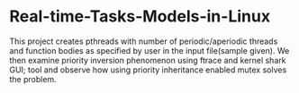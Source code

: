 # Real-time-Tasks-Models-in-Linux
This project creates pthreads with number of periodic/aperiodic threads and function bodies as specified by user in the input file(sample given). We then examine priority inversion phenomenon using ftrace and kernel shark GUI; tool and observe how using priority inheritance enabled mutex solves the problem.
